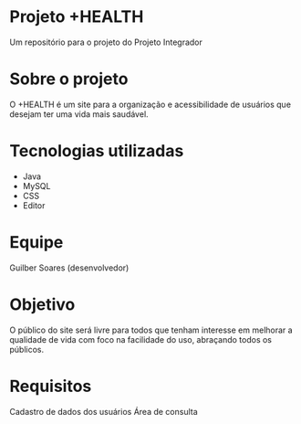 # Projeto +HEALTH
Um repositório para o projeto do Projeto Integrador

# Sobre o projeto
O +HEALTH é um site para a organização e acessibilidade de usuários que desejam ter uma vida mais saudável.

# Tecnologias utilizadas
- Java
- MySQL
- CSS
- Editor

# Equipe
Guilber Soares (desenvolvedor)

# Objetivo
O público do site será livre para todos que tenham interesse em melhorar a qualidade de vida com foco na facilidade do uso, abraçando todos os públicos.

# Requisitos
Cadastro de dados dos usuários
Área de consulta



